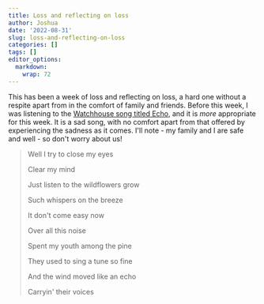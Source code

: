 ```yaml
---
title: Loss and reflecting on loss
author: Joshua
date: '2022-08-31'
slug: loss-and-reflecting-on-loss
categories: []
tags: []
editor_options: 
  markdown: 
    wrap: 72
---
```


This has been a week of loss and reflecting on loss, a hard one without
a respite apart from in the comfort of family and friends. Before this
week, I was listening to the [Watchhouse song titled
Echo](https://www.youtube.com/watch?v=s3VtlYjDmFM), and it is *more*
appropriate for this week. It is a sad song, with no comfort apart from
that offered by experiencing the sadness as it comes. I'll note - my
family and I are safe and well - so don't worry about us!

> Well I try to close my eyes
>
> Clear my mind
>
> Just listen to the wildflowers grow
>
> Such whispers on the breeze
>
> It don't come easy now
>
> Over all this noise
>
> Spent my youth among the pine
>
> They used to sing a tune so fine
>
> And the wind moved like an echo
>
> Carryin' their voices
